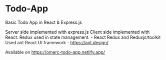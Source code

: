 # Todo-App
Basic Todo App in React &amp; Express.js

Server side implemented with express.js
Client side implemented with React.
      Redux used in state management. - React Redux and Reduxjs/toolkit
      Used ant React UI framework - https://ant.design/
      
Available on https://omerc-todo-app.netlify.app/
